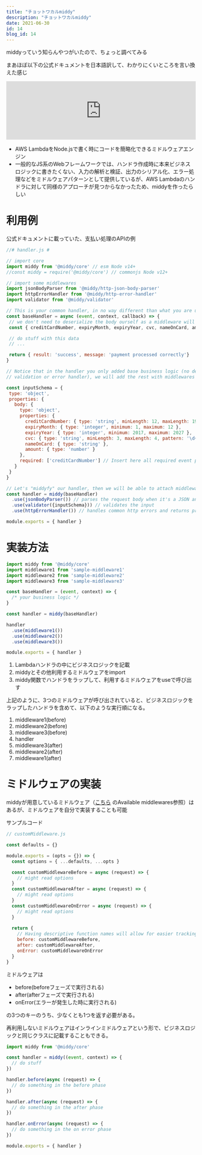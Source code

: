 ```yaml
---
title: "チョットワカルmiddy"
description: "チョットワカルmiddy"
date: 2021-06-30
id: 14
blog_id: 14
---
```

middyっていう知らんやつがいたので、ちょっと調べてみる

まあほぼ以下の公式ドキュメントを日本語訳して、わかりにくいところを言い換えた感じ

<iframe 
  class="hatenablogcard" 
  style="width:100%;height:155px;max-width:680px;"
  src="https://hatenablog-parts.com/embed?url=https://middy.js.org/" 
  width="300" height="150" frameborder="0" scrolling="no">
</iframe>

- AWS LambdaをNode.jsで書く時にコードを簡略化できるミドルウェアエンジン
- 一般的なJS系のWebフレームワークでは、ハンドラ作成時に本来ビジネスロジックに書きたくない、入力の解析と検証、出力のシリアル化、エラー処理などをミドルウェアパターンとして提供しているが、AWS Lambdaのハンドラに対して同様のアプローチが見つからなかったため、middyを作ったらしい

# 利用例

公式ドキュメントに載っていた、支払い処理のAPIの例

```jsx
//# handler.js #

// import core
import middy from '@middy/core' // esm Node v14+
//const middy = require('@middy/core') // commonjs Node v12+

// import some middlewares
import jsonBodyParser from '@middy/http-json-body-parser'
import httpErrorHandler from '@middy/http-error-handler'
import validator from '@middy/validator'

// This is your common handler, in no way different than what you are used to doing every day in AWS Lambda
const baseHandler = async (event, context, callback) => {
 // we don't need to deserialize the body ourself as a middleware will be used to do that
 const { creditCardNumber, expiryMonth, expiryYear, cvc, nameOnCard, amount } = event.body

 // do stuff with this data
 // ...

 return { result: 'success', message: 'payment processed correctly'}
}

// Notice that in the handler you only added base business logic (no deserialization,
// validation or error handler), we will add the rest with middlewares

const inputSchema = {
 type: 'object',
 properties: {
   body: {
     type: 'object',
     properties: {
       creditCardNumber: { type: 'string', minLength: 12, maxLength: 19, pattern: '\d+' },
       expiryMonth: { type: 'integer', minimum: 1, maximum: 12 },
       expiryYear: { type: 'integer', minimum: 2017, maximum: 2027 },
       cvc: { type: 'string', minLength: 3, maxLength: 4, pattern: '\d+' },
       nameOnCard: { type: 'string' },
       amount: { type: 'number' }
     },
     required: ['creditCardNumber'] // Insert here all required event properties
   }
 }
}

// Let's "middyfy" our handler, then we will be able to attach middlewares to it
const handler = middy(baseHandler)
  .use(jsonBodyParser()) // parses the request body when it's a JSON and converts it to an object
  .use(validator({inputSchema})) // validates the input
  .use(httpErrorHandler()) // handles common http errors and returns proper responses

module.exports = { handler }
```

# 実装方法

```jsx
import middy from '@middy/core'
import middleware1 from 'sample-middleware1'
import middleware2 from 'sample-middleware2'
import middleware3 from 'sample-middleware3'

const baseHandler = (event, context) => {
  /* your business logic */
}

const handler = middy(baseHandler)

handler
  .use(middleware1())
  .use(middleware2())
  .use(middleware3())

module.exports = { handler }
```

1. Lambdaハンドラの中にビジネスロジックを記載
2. middyとその他利用するミドルウェアをimport
3. middy関数でハンドラをラップして、利用するミドルウェアをuseで呼び出す

上記のように、3つのミドルウェアが呼び出されていると、ビジネスロジックをラップしたハンドラを含めて、以下のような実行順になる。

1. middleware1(before)
2. middleware2(before)
3. middleware3(before)
4. handler
5. middleware3(after)
6. middleware2(after)
7. middleware1(after)

# ミドルウェアの実装

middyが用意しているミドルウェア（[こちら](https://middy.js.org/) のAvailable middlewares参照）はあるが、ミドルウェアを自分で実装することも可能

サンプルコード

```jsx
// customMiddleware.js

const defaults = {}

module.exports = (opts = {}) => {
  const options = { ...defaults, ...opts }

  const customMiddlewareBefore = async (request) => {
    // might read options
  }
  const customMiddlewareAfter = async (request) => {
    // might read options 
  }
  const customMiddlewareOnError = async (request) => {
    // might read options
  }
  
  return {
    // Having descriptive function names will allow for easier tracking of perormance bottlenecks using @middy/core/profiler
    before: customMiddlewareBefore,
    after: customMiddlewareAfter,
    onError: customMiddlewareOnError
  }
}
```

ミドルウェアは

- before(beforeフェーズで実行される)
- after(afterフェーズで実行される)
- onError(エラーが発生した時に実行される)

の3つのキーのうち、少なくとも1つを返す必要がある。

再利用しないミドルウェアはインラインミドルウェアという形で、ビジネスロジックと同じクラスに記載することもできる。

```jsx
import middy from '@middy/core'

const handler = middy((event, context) => {
  // do stuff
})

handler.before(async (request) => {
  // do something in the before phase
})

handler.after(async (request) => {
  // do something in the after phase
})

handler.onError(async (request) => {
  // do something in the on error phase
})

module.exports = { handler }
```